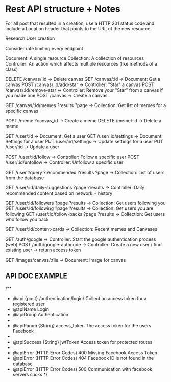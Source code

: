 # Rest API structure + Notes

For all post that resulted in a creation, use a HTTP 201 status code and include a 
Location header that points to the URL of the new resource.

Research User creation

Consider rate limiting every endpoint

Document: A single resource
Collection: A collection of resources
Controller: An action which affects multiple resources (like methods of a class)

DELETE /canvas/:id -> Delete canvas
GET  /canvas/:id -> Document: Get a canvas
POST /canvas/:id/add-star -> Controller: "Star" a canvas
POST /canvas/:id/remove-star -> Controller: Remove your "Star" from a canvas if you made one
POST /canvas -> Create a canvas

GET  /canvas/:id/memes ?results ?page -> Collection: Get list of memes for a specific canvas

POST /meme ?canvas_id -> Create a meme
DELETE /meme/:id -> Delete a meme

GET  /user/:id -> Document: Get a user
GET  /user/:id/settings -> Document: Settings for a user
PUT  /user/:id/settings -> Update settings for a user
PUT  /user/:id -> Update a user

POST /user/:id/follow -> Controller: Follow a specific user
POST /user/:id/unfollow -> Controller: Unfollow a specific user

GET  /user ?query ?recommended ?results ?page -> Collection: List of users from the database

GET  /user/:id/daily-suggestions ?page ?results -> Controller: Daily recommended content based on network + history

GET  /user/:id/followers ?page ?results -> Collection: Get users following you
GET  /user/:id/following ?page ?results -> Collection: Get users you are following
GET  /user/:id/follow-backs ?page ?results -> Collection: Get users who follow you back

GET  /user/:id/content-cards -> Collection: Recent memes and Canvases

GET  /auth/google -> Controller: Start the google authentication process (web)
POST /auth/google-authcode -> Controller: Create a new user / find existing user -> return access token

GET  /images/canvas/:file -> Document: Image for canvas

## API DOC EXAMPLE

/**
 * @api {post} /authentication/login/ Collect an access token for a registered user
 * @apiName Login
 * @apiGroup Authentication
 *
 * @apiParam {String} access_token The access token for the users Facebook
 *
 * @apiSuccess {String} jwtToken Access token for protected routes
 *
 * @apiError (HTTP Error Codes) 400 Missing Facebook Access Token
 * @apiError (HTTP Error Codes) 404 Facebook ID is not found in the database
 * @apiError (HTTP Error Codes) 500 Communication with facebook servers sucks
 */
